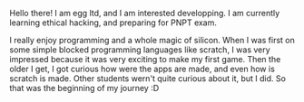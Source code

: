 Hello there! I am egg ltd, and I am interested developping.
I am currently learning ethical hacking, and preparing for PNPT exam.

I really enjoy programming and a whole magic of silicon.
When I was first on some simple blocked programming languages
like scratch, I was very impressed because it was very exciting
to make my first game. Then the older I get, I got curious how were
the apps are made, and even how is scratch is made. Other students
wern't quite curious about it, but I did. So that was the beginning of my 
journey :D
